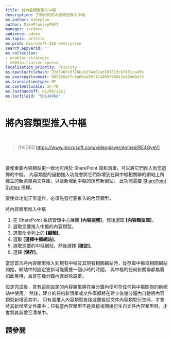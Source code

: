 ```yaml
---
title: 將內容類型推入中樞
description: 了解如何將內容類型推入中樞
ms.author: mikeplum
author: MikePlumleyMSFT
manager: serdars
audience: admin
ms.topic: article
ms.prod: microsoft-365-enterprise
search.appverid: ''
ms.collection:
- enabler-strategic
- m365initiative-syntex
localization_priority: Priority
ms.openlocfilehash: 22d146b1d376bab134e82ad7d1313cb7881ca45b
ms.sourcegitcommit: 005028af7c5a6b2e95f17a0037958131484d9e73
ms.translationtype: HT
ms.contentlocale: zh-TW
ms.lasthandoff: 02/08/2021
ms.locfileid: "50144968"
---
```

# <a name="push-content-types-to-a-hub"></a>將內容類型推入中樞

</br>

> [!VIDEO https://www.microsoft.com/videoplayer/embed/RE4GyeV]  

</br>


要使重要內容類型更一致地可用於 SharePoint 庫和清單，可以將它們推入到您選擇的中樞。 內容類型的自動推入功能會將它們新增到在與中樞相關聯的網站上所建立的新清單與文件庫，以及新增到中樞的所有新網站。 此功能需要 [SharePoint Syntex](index.md) 授權。

要使此功能正常運作，必須先發行要推入的內容類型。

將內容類型推入中樞

1. 在 SharePoint 系統管理中心展開 **[內容服務]**，然後選取 **[内容類型庫]**。
2. 選取您要推入中樞的內容類型。
3. 選取命令列上的 **[編輯]**。
4. 選取 **[選擇中樞網站]**。
5. 選取您要的中樞網站，然後選擇 **[確定]**。
6. 選擇 **[儲存]**。

當您首次將內容類型推入到現有中樞及其現有相關網站時，從存取中樞或相關網站開始，網站中的設定更新可能需要一個小時的時間。 與中樞的任何新關聯都無需如此等待，且會在幾分鐘內就反映設定。

設定完成後，具有這些設定的內容類型將在幾分鐘內便可在任何與中樞關聯的新網站中使用。 然後，建立的任何新清單或文件庫都將在建立後幾分鐘內自動將內容類型新增至其中。 只有當推入內容類型直接或間接從文件內容類型衍生時，才會將其新增至文件庫中；只有當內容類型不是直接或間接衍生自文件內容類型時，才會將其新增至清單中。

## <a name="see-also"></a>請參閱
